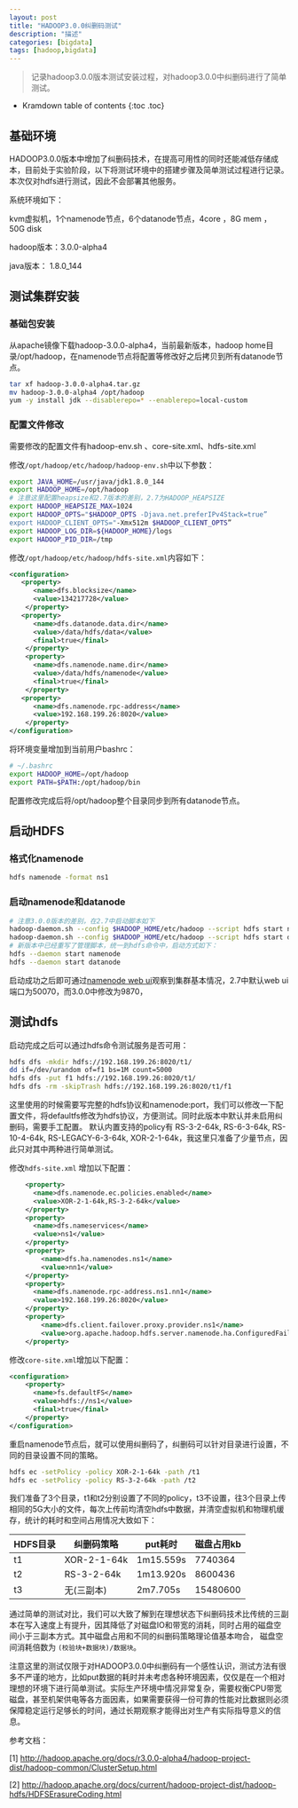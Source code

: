 ```yaml
---
layout: post
title: "HADOOP3.0.0纠删码测试"
description: "描述"
categories: [bigdata]
tags: [hadoop,bigdata]
---
```


> 记录hadoop3.0.0版本测试安装过程，对hadoop3.0.0中纠删码进行了简单测试。

* Kramdown table of contents
{:toc .toc}

## 基础环境

HADOOP3.0.0版本中增加了纠删码技术，在提高可用性的同时还能减低存储成本，目前处于实验阶段，以下将测试环境中的搭建步骤及简单测试过程进行记录。本次仅对hdfs进行测试，因此不会部署其他服务。

系统环境如下：

kvm虚拟机，1个namenode节点，6个datanode节点，4core ，8G mem ， 50G disk

hadoop版本：3.0.0-alpha4

java版本： 1.8.0_144

## 测试集群安装

### 基础包安装

从apache镜像下载hadoop-3.0.0-alpha4，当前最新版本，hadoop home目录/opt/hadoop，在namenode节点将配置等修改好之后拷贝到所有datanode节点。

~~~ bash
tar xf hadoop-3.0.0-alpha4.tar.gz
mv hadoop-3.0.0-alpha4 /opt/hadoop
yum -y install jdk --disablerepo=* --enablerepo=local-custom
~~~

### 配置文件修改

需要修改的配置文件有hadoop-env.sh 、core-site.xml、hdfs-site.xml


修改`/opt/hadoop/etc/hadoop/hadoop-env.sh`中以下参数：

~~~ bash
export JAVA_HOME=/usr/java/jdk1.8.0_144
export HADOOP_HOME=/opt/hadoop
# 注意这里配置heapsize和2.7版本的差别，2.7为HADOOP_HEAPSIZE
export HADOOP_HEAPSIZE_MAX=1024
export HADOOP_OPTS="$HADOOP_OPTS -Djava.net.preferIPv4Stack=true”
export HADOOP_CLIENT_OPTS="-Xmx512m $HADOOP_CLIENT_OPTS”
export HADOOP_LOG_DIR=${HADOOP_HOME}/logs
export HADOOP_PID_DIR=/tmp
~~~

修改`/opt/hadoop/etc/hadoop/hdfs-site.xml`内容如下：

~~~ xml
<configuration>
   <property>
      <name>dfs.blocksize</name>
      <value>134217728</value>
    </property>
   <property>
      <name>dfs.datanode.data.dir</name>
      <value>/data/hdfs/data</value>
      <final>true</final>
    </property>
    <property>
      <name>dfs.namenode.name.dir</name>
      <value>/data/hdfs/namenode</value>
      <final>true</final>
    </property>
   <property>
      <name>dfs.namenode.rpc-address</name>
      <value>192.168.199.26:8020</value>
    </property>
</configuration>
~~~

将环境变量增加到当前用户bashrc：

~~~ bash
# ~/.bashrc
export HADOOP_HOME=/opt/hadoop
export PATH=$PATH:/opt/hadoop/bin
~~~

配置修改完成后将/opt/hadoop整个目录同步到所有datanode节点。

## 启动HDFS

### 格式化namenode

~~~ bash
hdfs namenode -format ns1
~~~

### 启动namenode和datanode

~~~ bash
# 注意3.0.0版本的差别，在2.7中启动脚本如下
hadoop-daemon.sh --config $HADOOP_HOME/etc/hadoop --script hdfs start namenode
hadoop-daemon.sh --config $HADOOP_HOME/etc/hadoop --script hdfs start datanode
# 新版本中已经重写了管理脚本，统一到hdfs命令中，启动方式如下：
hdfs --daemon start namenode
hdfs --daemon start datanode
~~~

启动成功之后即可通过[namenode web ui](http://192.168.199.26:9870/dfshealth.html#tab-datanode)观察到集群基本情况，2.7中默认web ui端口为50070，而3.0.0中修改为9870，

## 测试hdfs
启动完成之后可以通过hdfs命令测试服务是否可用：

~~~ bash
hdfs dfs -mkdir hdfs://192.168.199.26:8020/t1/
dd if=/dev/urandom of=f1 bs=1M count=5000
hdfs dfs -put f1 hdfs://192.168.199.26:8020/t1/
hdfs dfs -rm -skipTrash hdfs://192.168.199.26:8020/t1/f1
~~~

这里使用的时候需要写完整的hdfs协议和namenode:port，我们可以修改一下配置文件，将defaultfs修改为hdfs协议，方便测试。同时此版本中默认并未启用纠删码，需要手工配置。
默认内置支持的policy有 RS-3-2-64k, RS-6-3-64k, RS-10-4-64k, RS-LEGACY-6-3-64k, XOR-2-1-64k，我这里只准备了少量节点，因此只对其中两种进行简单测试。

修改`hdfs-site.xml` 增加以下配置：

~~~ xml
    <property>
      <name>dfs.namenode.ec.policies.enabled</name>
      <value>XOR-2-1-64k,RS-3-2-64k</value>
    </property>
    <property>
      <name>dfs.nameservices</name>
      <value>ns1</value>
    </property>
    <property>
        <name>dfs.ha.namenodes.ns1</name>
        <value>nn1</value>
    </property>
    <property>
      <name>dfs.namenode.rpc-address.ns1.nn1</name>
      <value>192.168.199.26:8020</value>
    </property>
    <property>
        <name>dfs.client.failover.proxy.provider.ns1</name>
        <value>org.apache.hadoop.hdfs.server.namenode.ha.ConfiguredFailoverProxyProvider</value>
    </property>
~~~

修改`core-site.xml`增加以下配置：

~~~ xml
<configuration>
    <property>
      <name>fs.defaultFS</name>
      <value>hdfs://ns1</value>
      <final>true</final>
    </property>
</configuration>
~~~

重启namenode节点后，就可以使用纠删码了，纠删码可以针对目录进行设置，不同的目录设置不同的策略。

~~~ bash
hdfs ec -setPolicy -policy XOR-2-1-64k -path /t1
hdfs ec -setPolicy -policy RS-3-2-64k -path /t2
~~~

我们准备了3个目录，t1和t2分别设置了不同的policy，t3不设置，往3个目录上传相同的5G大小的文件，每次上传前均清空hdfs中数据，并清空虚拟机和物理机缓存，统计的耗时和空间占用情况大致如下：


| HDFS目录        | 纠删码策略 |     put耗时     | 磁盘占用kb     |
|-----------------|-----------|---------------|---------------|
| t1              |XOR-2-1-64k | 1m15.559s       | 7740364        |
| t2              |RS-3-2-64k  | 1m13.920s       | 8600436        |
| t3              |无(三副本)  | 2m7.705s        | 15480600       |


通过简单的测试对比，我们可以大致了解到在理想状态下纠删码技术比传统的三副本在写入速度上有提升，因其降低了对磁盘IO和带宽的消耗，同时占用的磁盘空间小于三副本方式。其中磁盘占用和不同的纠删码策略理论值基本吻合， 磁盘空间消耗倍数为 `(校验块+数据块)/数据块`。

注意这里的测试仅限于对HADOOP3.0.0中纠删码有一个感性认识，测试方法有很多不严谨的地方，比如put数据的耗时并未考虑各种环境因素，仅仅是在一个相对理想的环境下进行简单测试。实际生产环境中情况非常复杂，需要权衡CPU带宽磁盘，甚至机架供电等各方面因素，如果需要获得一份可靠的性能对比数据则必须保障稳定运行足够长的时间，通过长期观察才能得出对生产有实际指导意义的信息。


参考文档：

[1] http://hadoop.apache.org/docs/r3.0.0-alpha4/hadoop-project-dist/hadoop-common/ClusterSetup.html

[2] http://hadoop.apache.org/docs/current/hadoop-project-dist/hadoop-hdfs/HDFSErasureCoding.html
